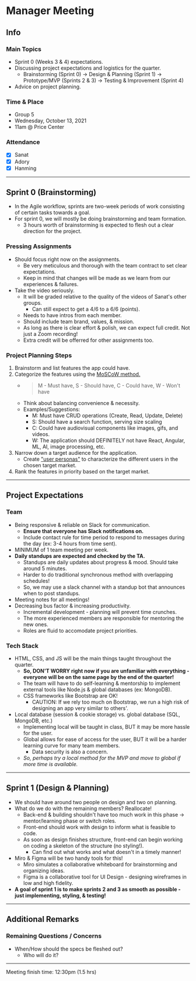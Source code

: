 # Manager Meeting
## Info
### Main Topics
- Sprint 0 (Weeks 3 & 4) expectations.
- Discussing project expectations and logistics for the quarter.
  - Brainstorming (Sprint 0) -> Design & Planning (Sprint 1) -> Prototype/MVP (Sprints 2 & 3) -> Testing & Improvement (Sprint 4)
- Advice on project planning.

### Time & Place
- Group 5
- Wednesday, October 13, 2021  
- 11am @ Price Center

### Attendance
- [x] Sanat
- [x] Adory 
- [x] Hanming

--- 

## Sprint 0 (Brainstorming)
- In the Agile workflow, sprints are two-week periods of work consisting of certain tasks towards a goal.
- For sprint 0, we will mostly be doing brainstorming and team formation.
  - 3 hours worth of brainstorming is expected to flesh out a clear direction for the project.

### Pressing Assignments
- Should focus right now on the assignments.
  - Be very meticulous and thorough with the team contract to set clear expectations.
  - Keep in mind that changes will be made as we learn from our experiences & failures.
- Take the video seriously.
  - It will be graded relative to the quality of the videos of Sanat's other groups.
    - Can still expect to get a 4/6 to a 6/6 (points).
  - Needs to have intros from each member.
  - Should include team brand, values, & mission.
  - As long as there is clear effort & polish, we can expect full credit. Not just a Zoom recording!
  - Extra credit will be offerred for other assignments too.

### Project Planning Steps
1. Brainstorm and list features the app could have.
2. Categorize the features using the [MoSCoW method.](https://en.wikipedia.org/wiki/MoSCoW_method)
   - > M - Must have, S - Should have, C - Could have, W - Won't have
   - Think about balancing convenience & necessity.
   - Examples/Suggestions:
     - M: Must have CRUD operations (Create, Read, Update, Delete)
     - S: Should have a search function, serving size scaling
     - C: Could have audiovisual components like images, gifs, and videos.
     - W: The application should DEFINITELY not have React, Angular, ML, AI, image processing, etc.
3. Narrow down a target audience for the application.
   - Create ["user personas"](https://en.wikipedia.org/wiki/Persona_(user_experience)) to characterize the different users in the chosen target market.
4. Rank the features in priority based on the target market.

--- 

## Project Expectations
### Team
- Being responsive & reliable on Slack for communication. 
  - **Ensure that everyone has Slack notifications on.**
  - Include contact rule for time period to respond to messages during the day (ex: 3-4 hours from time sent).
- MINIMUM of 1 team meeting per week.
- **Daily standups are expected and checked by the TA.**
  - Standups are daily updates about progress & mood. Should take around 5 minutes.
  - Harder to do traditional synchronous method with overlapping schedules!
  - So, we may use a slack channel with a standup bot that announces when to post standups.
- Meeting notes for all meetings!
- Decreasing bus factor & increasing productivity.
  - Incremental development - planning will prevent time crunches.
  - The more experienced members are responsible for mentoring the new ones.
  - Roles are fluid to accomodate project priorities.

### Tech Stack
- HTML, CSS, and JS will be the main things taught throughout the quarter.
  - **So, DON'T WORRY right now if you are unfamiliar with everything - everyone will be on the same page by the end of the quarter!**
  - The team will have to do self-learning & mentorship to implement external tools like Node.js & global databases (ex: MongoDB). 
  - CSS frameworks like Bootstrap are OK!
    - CAUTION: If we rely too much on Bootstrap, we run a high risk of designing an app very similar to others'.
- Local database (session & cookie storage) vs. global database (SQL, MongoDB, etc.)
  - Implementing local will be taught in class, BUT it may be more hassle for the user.
  - Global allows for ease of access for the user, BUT it will be a harder learning curve for many team members.
    - Data security is also a concern.
  - *So, perhaps try a local method for the MVP and move to global if more time is available.*

--- 

## Sprint 1 (Design & Planning)
- We should have around two people on design and two on planning.
- What do we do with the remaining members? Reallocate!
  - Back-end & building shouldn't have too much work in this phase -> mentor/learning phase or switch roles.
  - Front-end should work with design to inform what is feasible to code.
  - As soon as design finishes structure, front-end can begin working on coding a skeleton of the structure (no styling!).
    - Can find out what works and what doesn't in a timely manner!
- Miro & Figma will be two handy tools for this!
  - Miro simulates a collaborative whiteboard for brainstorming and organizing ideas.
  - Figma is a collaborative tool for UI Design - designing wireframes in low and high fidelity.
- **A goal of sprint 1 is to make sprints 2 and 3 as smooth as possible - just implementing, styling, & testing!**

---

## Additional Remarks
### Remaining Questions / Concerns
- When/How should the specs be fleshed out?
  - Who will do it?
  
--- 

Meeting finish time: 12:30pm (1.5 hrs)